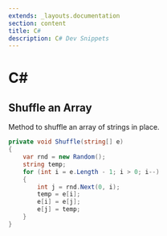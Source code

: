 ```yaml
---
extends: _layouts.documentation
section: content
title: C# 
description: C# Dev Snippets
---
```


# C&#35;

## Shuffle an Array

Method to shuffle an array of strings in place.

```csharp
private void Shuffle(string[] e)
{
	var rnd = new Random();
	string temp;
	for (int i = e.Length - 1; i > 0; i--)
	{
		int j = rnd.Next(0, i);
		temp = e[i];
		e[i] = e[j];
		e[j] = temp;
	}
}
```
